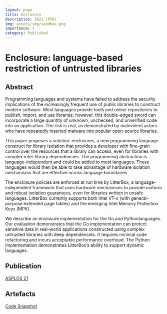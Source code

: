 ```yaml
---
layout: page
title: Enclosure
description: 2021 (PhD)
img: assets/img/sandbox.png
importance: 1
category: Published 
---
```


# Enclosure: language-based restriction of untrusted libraries 

## Abstract

Programming languages and systems have failed to address the security implications of the increasingly frequent use of public libraries to construct modern software.
Most languages provide tools and online repositories to publish, import, and use libraries; however, this double-edged sword can incorporate a large quantity of unknown, unchecked, and unverified code into an application.
The risk is real, as demonstrated by malevolent actors who have repeatedly inserted malware into popular open-source libraries.

This paper proposes a solution: enclosures, a new programming language construct for library isolation that provides a developer with fine-grain control over the resources that a library can access, even for libraries with complex inter-library dependencies.
The programming abstraction is language-independent and could be added to most languages.
These languages would then be able to take advantage of hardware isolation mechanisms that are effective across language boundaries.

The enclosure policies are enforced at run time by LitterBox, a language-independent framework that uses hardware mechanisms to provide uniform and robust isolation guarantees, even for libraries written in unsafe languages.
LitterBox currently supports both Intel VT-x (with general-purpose extended page tables) and the emerging Intel Memory Protection Keys (MPK).

We describe an enclosure implementation for the Go and Pythonlanguages.
Our evaluation demonstrates that the Go implementation can protect sensitive data in real-world applications constructed using complex untrusted libraries with deep dependencies.
It requires minimal code refactoring and incurs acceptable performance overhead.
The Python implementation demonstrates LitterBox’s ability to support dynamic languages.

## Publication

<a href='https://dl.acm.org/doi/10.1145/3445814.3446728'>ASPLOS 21</a>

## Artefacts

<a href='https://github.com/aghosn/enclosures'>Code Snapshot</a>
